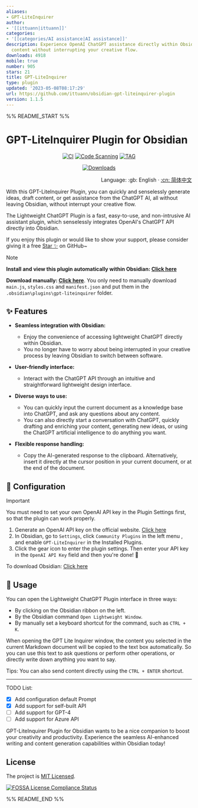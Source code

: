 ```yaml
---
aliases:
- GPT-LiteInquirer
author:
- '[[ittuann|ittuann]]'
categories:
- '[[categories/AI assistance|AI assistance]]'
description: Experience OpenAI ChatGPT assistance directly within Obsidian, drafting
  content without interrupting your creative flow.
downloads: 4918
mobile: true
number: 905
stars: 21
title: GPT-LiteInquirer
type: plugin
updated: '2023-05-08T08:17:29'
url: https://github.com/ittuann/obsidian-gpt-liteinquirer-plugin
version: 1.1.5
---
```


%% README_START %%

# GPT-LiteInquirer Plugin for Obsidian

<div align="center">

[![CI][ci-image]][ci-url]
[![Code Scanning][code-scanning-image]][code-scanning-url]
[![TAG][tag-image]][tag-url]

[![Downloads][downloads-image]][downloads-url]

[ci-image]: https://img.shields.io/github/actions/workflow/status/ittuann/obsidian-gpt-liteinquirer-plugin/CI.yml?branch=master&label=Build%20Status&logo=github&style=for-the-badge
[ci-url]: https://github.com/ittuann/obsidian-gpt-liteinquirer-plugin
[code-scanning-image]: https://img.shields.io/github/actions/workflow/status/ittuann/obsidian-gpt-liteinquirer-plugin/CodeQL.yml?branch=master&label=Code%20Scanning&logo=github&style=for-the-badge
[code-scanning-url]: https://github.com/ittuann/obsidian-gpt-liteinquirer-plugin
[tag-image]: https://img.shields.io/github/v/release/ittuann/obsidian-gpt-liteinquirer-plugin?branch=master&label=Release%20tag&logo=github&style=for-the-badge
[tag-url]: https://github.com/ittuann/obsidian-gpt-liteinquirer-plugin/releases/latest
[downloads-image]: https://img.shields.io/github/downloads/ittuann/obsidian-gpt-liteinquirer-plugin/total?logo=github&style=for-the-badge
[downloads-url]: https://github.com/ittuann/obsidian-gpt-liteinquirer-plugin/releases/latest

</div>

<div align="right">
Language:
:gb: English</a> · 
<a title="Chinese" href="/README.zh-CN.md">:cn: 简体中文</a>
</div>

With this GPT-LiteInquirer Plugin, you can quickly and senselessly generate ideas, draft content, or get assistance from the ChatGPT AI, all without leaving Obsidian, without interrupt your creative flow.

The Lightweight ChatGPT Plugin is a fast, easy-to-use, and non-intrusive AI assistant plugin, which senselessly integrates OpenAI's ChatGPT API directly into Obsidian.

If you enjoy this plugin or would like to show your support, please consider giving it a free [Star ✨](https://github.com/ittuann/obsidian-gpt-liteinquirer-plugin) on GitHub~

> [!NOTE]
> **Install and view this plugin automatically within Obsidian: [Click here](https://obsidian.md/plugins?id=gpt-liteinquirer)**

**Download manually: [Click here](https://github.com/ittuann/obsidian-gpt-liteinquirer-plugin/releases/latest)**. You only need to manually download `main.js`, `styles.css` and `manifest.json` and put them in the `.obsidian\plugins\gpt-liteinquirer` folder.

## ✨ Features

-   **Seamless integration with Obsidian:**

    -   Enjoy the convenience of accessing lightweight ChatGPT directly within Obsidian.
    -   You no longer have to worry about being interrupted in your creative process by leaving Obsidian to switch between software.

-   **User-friendly interface:**

    -   Interact with the ChatGPT API through an intuitive and straightforward lightweight design interface.

-   **Diverse ways to use:**

    -   You can quickly input the current document as a knowledge base into ChatGPT, and ask any questions about any content.
    -   You can also directly start a conversation with ChatGPT, quickly drafting and enriching your content, generating new ideas, or using the ChatGPT artificial intelligence to do anything you want.

-   **Flexible response handling:**
    -   Copy the AI-generated response to the clipboard. Alternatively, insert it directly at the cursor position in your current document, or at the end of the document.

## 🧩 Configuration

> [!IMPORTANT]
> You must need to set your own OpenAI API key in the Plugin Settings first, so that the plugin can work properly.

1. Generate an OpenAI API key on the official website. [Click here](https://beta.openai.com/account/api-keys)
2. In Obsidian, go to `Settings`, click `Community Plugins` in the left menu , and enable `GPT-LiteInquirer` in the Installed Plugins.
3. Click the gear icon to enter the plugin settings. Then enter your API key in the `OpenAI API Key` field and then you're done! 🎉

To download Obsidian: [Click here](https://www.obsidian.md/)

## 📝 Usage

You can open the Lightweight ChatGPT Plugin interface in three ways:

-   By clicking on the Obsidian ribbon on the left.
-   By the Obsidian command `Open Lightweight Window`.
-   By manually set a keyboard shortcut for the command, such as `CTRL + K`.

When opening the GPT Lite Inquirer window, the content you selected in the current Markdown document will be copied to the text box automatically. So you can use this text to ask questions or perform other operations, or directly write down anything you want to say.

Tips: You can also send content directly using the `CTRL + ENTER` shortcut.

---

TODO List:

-   [x] Add configuration default Prompt
-   [x] Add support for self-built API
-   [ ] Add support for GPT-4
-   [ ] Add support for Azure API

GPT-LiteInquirer Plugin for Obsidian wants to be a nice companion to boost your creativity and productivity. Experience the seamless AI-enhanced writing and content generation capabilities within Obsidian today!

## License

The project is [MIT Licensed](https://github.com/ittuann/obsidian-gpt-liteinquirer-plugin/blob/master/LICENSE).

[![FOSSA License Compliance Status](https://app.fossa.com/api/projects/git%2Bgithub.com%2Fittuann%2Fobsidian-gpt-liteinquirer-plugin.svg?type=large&issueType=license)](https://app.fossa.com/projects/git%2Bgithub.com%2Fittuann%2Fobsidian-gpt-liteinquirer-plugin?ref=badge_large&issueType=license)


%% README_END %%